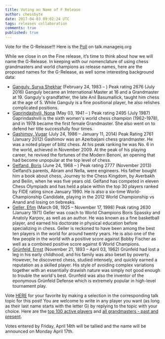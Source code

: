 ```yaml
---
title: Voting on Name of F Release
author: chessbyte
date: 2017-04-03 09:02:24 UTC
tags: releases collaboration
comments: true
published: true
---
```


Vote for the G-Release!!! Here is the [Poll](http://talk.manageiq.org/t/voting-on-name-of-g-release/2225) on talk.manageiq.org

While we close in on the Fine release, it’s time to think about how we will name the G-Release.  In keeping with our nomenclature of using chess grandmasters and world champions as release names, here are the proposed names for the G-Release, as well some interesting background data:

- [Ganguly, Surya Shekhar](https://en.wikipedia.org/wiki/Surya_Shekhar_Ganguly) (February 24, 1983 – ) Peak rating 2676 (July 2016)
Ganguly became an International Master at 16 and a Grandmaster at 19. Ganguly's grandfather, the late Anil Basumallick, taught him chess at the age of 5. While Ganguly is a fine positional player, he also relishes complicated positions.
- [Gaprindashvili, Nona](https://en.wikipedia.org/wiki/Nona_Gaprindashvili) (May 03, 1941 – ) Peak rating 2495 (July 1987)
Gaprindashvili is the sixth women's world chess champion (1962–1978), and in 1978 became the first female Grandmaster. She also went on to defend her title successfully four times.
- [Gashimov, Vugar](https://en.wikipedia.org/wiki/Vugar_Gashimov) (July 24, 1986 – January 11, 2014) Peak Rating 2761 (January 2012)
Gashimov was an Azerbaijani chess grandmaster. He was a noted player of blitz chess. At his peak ranking he was No. 6 in the world, achieved in November 2009. At the peak of his playing career, he revived the fortunes of the Modern Benoni, an opening that had become unpopular at the top level of chess.
- [Gelfand, Boris](https://en.wikipedia.org/wiki/Boris_Gelfand) (June 24, 1968 – ) Peak rating 2777 (November 2013)
Gelfand’s parents, Abram and Nella, were engineers. His father bought him a book about chess, Journey to the Chess Kingdom, by Averbakh and Beilin, when he was five years old. Gelfand has competed in eleven Chess Olympiads and has held a place within the top 30 players ranked by FIDE rating since January 1990. He is also a six-time World-Championship Candidate, playing in the 2012 World Championship vs Anand and losing on tiebreaks.
- [Geller, Efim](https://en.wikipedia.org/wiki/Efim_Geller) (March 08, 1925 – November 17, 1998) Peak rating 2630 (January 1971)
Geller was coach to World Champions Boris Spassky and Anatoly Karpov, as well as an author. He was known as a fine basketball player, and earned his doctorate in physical education before specializing in chess. Geller is reckoned to have been among the best ten players in the world for around twenty years. He is also one of the few people in the world with a positive score against Bobby Fischer as well as a combined positive score against 6 World Champions.
- [Grünfeld, Ernst](https://en.wikipedia.org/wiki/Ernst_Gr%C3%BCnfeld) (November 21, 1893 – April 03, 1962)
Grünfeld had lost a leg in his early childhood, and his family was also beset by poverty. However, he discovered chess, studied intensely, and quickly earned a reputation as a skilled player. His style of avoiding complex variations together with an essentially drawish nature was simply not good enough to trouble the world's best. Grunfeld was also the inventor of the eponymous Grünfeld Defense which is extremely popular in high-level tournament play.

Vote [HERE](http://talk.manageiq.org/t/voting-on-name-of-g-release/2225) for your favorite by making a selection in the corresponding talk topic for this post! You are welcome to write in any player you want (as long as their last name starts with the letter G) by replying to the topic with your choice.  Here are the [top 100 active players](http://2700chess.com/?per-page=100) and [all grandmasters - past and present](https://en.wikipedia.org/wiki/List_of_chess_grandmasters).

Votes entered by Friday, April 14th will be tallied and the name will be announced on Monday April 17th.
